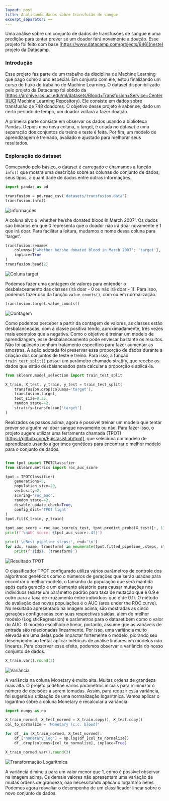```yaml
---
layout: post
title: Analisando dados sobre transfusão de sangue
excerpt_separator: ==
---
```


Uma análise sobre um conjunto de dados de transfusões de sangue e uma predição para tentar prever se um doador fará novamente a doação. Esse projeto foi feito com base [https://www.datacamp.com/projects/646](neste) projeto da Datacamp.

<!--break-->

### Introdução

Esse projeto faz parte de um trabalho da disciplina de Machine Learning que pago como aluno especial. Em conjunto com ele, estou finalizando um curso de fluxo de trabalho de Machine Learning. 
O dataset disponibilizado pelo projeto da Datacamp foi obtido da [https://archive.ics.uci.edu/ml/datasets/Blood+Transfusion+Service+Center](UCI Machine Learning Repository). Ele consiste em dados sobre transfusão de 748 doadores. O objetivo desse projeto é saber se, dado um certo período de tempo, um doador voltará a fazer doação. 

A primeira parte consiste em observar os dados usando a biblioteca Pandas. Depois uma nova coluna, o target, é criada no dataset e uma separação dos conjuntos de treino e teste é feita. Por fim, um modelo de aprendizagem é treinado, avaliado e ajustado para melhorar seus resultados.  

### Exploração do dataset

Começando pelo básico, o dataset é carregado e chamamos a função ```info()``` que mostra uma descrição sobre as colunas do conjunto de dados, seus tipos, a quantidade de dados entre outras informações.

```python
import pandas as pd

transfusion = pd.read_csv('datasets/transfusion.data')
transfusion.info()

```
![Informações](/blog/images//analise_tranfusao/info.png "Informações do Dataset")

A coluna alvo é 'whether he/she donated blood in March 2007'. Os dados são binários em que 0 representa que o doador não irá doar novamente e 1 que irá doar. Para facilitar a leitura, mudamos o nome dessa coluna para 'target'.

```python
transfusion.rename(
    columns={'whether he/she donated blood in March 2007': 'target'},
    inplace=True
)
transfusion.head(2)
```
![Coluna target](/blog/images//analise_tranfusao/head.png "Duas primeiras linhas com a nova coluna")

Podemos fazer uma contagem de valores para entender o desbalaceamento das classes (irá doar - 0 ou não irá doar - 1). Para isso, podemos fazer uso da função ```value_counts()```, com ou em normalização.

```python
transfusion.target.value_counts()
```
![Contagem](/blog/images//analise_tranfusao/count.png "Contagem dos valores no dataset")

Como podemos perceber a partir da contagem de valores, as classes estão desbalanceadas, com a classe positiva tendo, aproximadamente, três vezes mais exemplos que a negativa. Como o objetivo é treinar um modelo de aprendizagem, esse desbalanceamento pode enviesar bastante os resultos. Não foi aplicado nenhum tratamento específico para fazer aumentar as amostras. A ação adotada foi preservar essa proporção de dados durante a criação dos conjuntos de teste e treino. Para isso, a função ```train_test_split()``` possui um parâmetro chamado stratify, que recebe os dados que estão desbalanceados para calcular a proporção e aplicá-la.

```python
from sklearn.model_selection import train_test_split

X_train, X_test, y_train, y_test = train_test_split(
    transfusion.drop(columns='target'),
    transfusion.target,
    test_size=0.25,
    random_state=42,
    stratify=transfusion['target']
)

```

Realizados os passos acima, agora é possível treinar um modelo que tentar prever se alguém vai doar sangue novamente ou não. Para fazer isso, o projeto sugere utilizar uma ferramenta chamada (TPOT)[https://github.com/EpistasisLab/tpot], que seleciona um modelo de aprendizado usando algoritmos genéticos para encontrar o melhor modelo para o conjunto de dados.

```python

from tpot import TPOTClassifier
from sklearn.metrics import roc_auc_score

tpot = TPOTClassifier(
    generations=5,
    population_size=20,
    verbosity=2,
    scoring='roc_auc',
    random_state=42,
    disable_update_check=True,
    config_dict='TPOT light'
)
tpot.fit(X_train, y_train)

tpot_auc_score = roc_auc_score(y_test, tpot.predict_proba(X_test)[:, 1])
print(f'\nAUC score: {tpot_auc_score:.4f}')

print('\nBest pipeline steps:', end='\n')
for idx, (name, transform) in enumerate(tpot.fitted_pipeline_.steps, start=1):
    print(f'{idx}. {transform}')
```
![Resultado TPOT](/blog/images//analise_transfusao/tpot.png)

O classificador TPOT configurado utiliza vários parâmetros de controle dos algoritmos genéticos como o números de gerações que serão usadas para encontrar o melhor modelo, o tamanho da população que será mantida após cada geração e um elemento aleatório para causar mutações nos indivíduos (existe um parâmetro padrão para taxa de mutação que é 0.9 e outro para a taxa de cruzamento entre indivíduos que é de 0.1). O método de avaliação das novas populações é o AUC (area under the ROC curve).
No resultado apresentado na imagem acima, são mostradas as cinco gerações configuradas com suas respectivas saídas, além do melhor modelo (LogisticRegression) e parâmetros para o dataset bem como o valor do AUC.
O modelo escolhido é linear, portanto, assume que as variáveis de entrada são relacionadas linearmente. Por isso, uma variância muito elevada em uma delas pode impactar fortemente o modelo, piorando seu desempenho ao tentar aplicar métricas de análise lineares em modelos não lineares. Para observar esse efeito, podemos observar a variância do nosso conjunto de dados.

```python
X_train.var().round(3)
```
![Variância](/blog/images//analise_transfusao/var.png)

A variância na coluna Monetary é muito alta. Muitas ordens de grandeza mais alta. O projeto já define vários parâmetros iniciais para minimizar o número de decisões a serem tomadas. Assim, para reduzir essa variância, foi sugerida a utlização de uma normalização logarítmica. Vamos aplicar o logarítmo sobre a coluna Monetary e recalcular a variância.

```python
import numpy as np

X_train_normed, X_test_normed = X_train.copy(), X_test.copy()
col_to_normalize = 'Monetary (c.c. blood)'

for df_ in [X_train_normed, X_test_normed]:
    df_['monetary_log'] = np.log(df_[col_to_normalize])
    df_.drop(columns=[col_to_normalize], inplace=True)

X_train_normed.var().round(3)
```

![Transformação Logarítmica](/blog/images//analise_transfusao/log.png)

A variância diminuiu para um valor menor que 1, como é possível observar na imagem acima. Os demais valores não apresentam uma variação de muitas ordens de grandeza, não necessitando aplicar o logarítmo neles. Podemos agora reavaliar o desempenho de um classificador linear sobre o novo conjunto de dados.